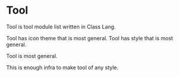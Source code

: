 # Tool

Tool is tool module list written in Class Lang.

Tool has icon theme that is most general.
Tool has style that is most general.

Tool is most general.

This is enough infra to make tool of any style.